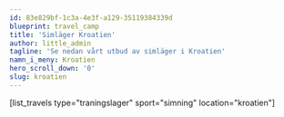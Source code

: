 ```yaml
---
id: 83e829bf-1c3a-4e3f-a129-35119384339d
blueprint: travel_camp
title: 'Simläger Kroatien'
author: little_admin
tagline: 'Se nedan vårt utbud av simläger i Kroatien'
namn_i_meny: Kroatien
hero_scroll_down: '0'
slug: kroatien
---
```

<p>[list_travels type="traningslager" sport="simning" location="kroatien"]</p>
